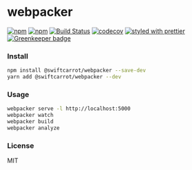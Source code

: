 # webpacker

[![npm](https://img.shields.io/npm/v/@swiftcarrot/webpacker.svg)](https://www.npmjs.com/package/@swiftcarrot/webpacker)
[![npm](https://img.shields.io/npm/dm/@swiftcarrot/webpacker.svg)](https://www.npmjs.com/package/@swiftcarrot/webpacker)
[![Build Status](https://travis-ci.org/swiftcarrot/webpacker.svg?branch=master)](https://travis-ci.org/swiftcarrot/webpacker)
[![codecov](https://codecov.io/gh/swiftcarrot/webpacker/branch/master/graph/badge.svg)](https://codecov.io/gh/swiftcarrot/webpacker)
[![styled with prettier](https://img.shields.io/badge/styled_with-prettier-ff69b4.svg)](https://github.com/prettier/prettier) [![Greenkeeper badge](https://badges.greenkeeper.io/swiftcarrot/webpacker.svg)](https://greenkeeper.io/)

### Install

```sh
npm install @swiftcarrot/webpacker --save-dev
yarn add @swiftcarrot/webpacker --dev
```

### Usage

```sh
webpacker serve -l http://localhost:5000
webpacker watch
webpacker build
webpacker analyze
```

### License

MIT
